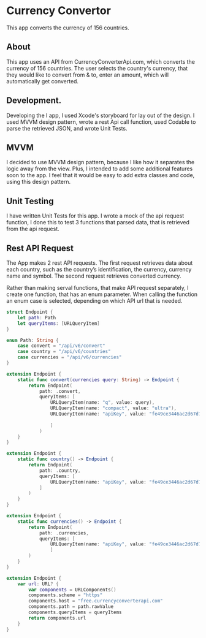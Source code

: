 # Currency Convertor
This app converts the currency of 156 countries.

## About 
This app uses an API from CurrencyConverterApi.com, which converts the currency of 156 countries. The user selects the country's currency, that they would like to convert from & to, enter an amount, which will automatically get converted. 

## Development. 
Developing the I app, I used Xcode's storyboard for lay out of the design. I used MVVM design pattern, wrote a rest Api call function, used Codable to parse the retrieved JSON, and wrote Unit Tests. 

## MVVM
I decided to use MVVM design pattern, because I like how it separates the logic away from the view. Plus, I intended to add some additional features soon to the app. I feel that it would be easy to add extra classes and code, using this design pattern. 

## Unit Testing 
I have written Unit Tests for this app. I wrote a mock of the api request function, I done this to test 3 functions that parsed data, that is retrieved from the api request.

## Rest API Request
The App makes 2 rest API requests. The first request retrieves data about each country, such as the country’s identification, the currency, currency name and symbol. The second request retrieves converted currency. 

Rather than making serval functions, that make API request separately, I create one function, that has an enum parameter. When calling the function an enum case is selected, depending on which API url that is needed. 


```Swift
struct Endpoint {
    let path: Path
    let queryItems: [URLQueryItem]
}

enum Path: String {
    case convert = "/api/v6/convert"
    case country = "/api/v6/countries"
    case currencies = "/api/v6/currencies"
}

extension Endpoint {
    static func convert(currencies query: String) -> Endpoint {
        return Endpoint(
            path: .convert,
            queryItems: [
                URLQueryItem(name: "q", value: query),
                URLQueryItem(name: "compact", value: "ultra"),
                URLQueryItem(name: "apiKey", value: "fe49ce3446ac2d67d7c2"),
                
                ]
            )
    }
}

extension Endpoint {
    static func country() -> Endpoint {
        return Endpoint(
            path: .country,
            queryItems: [
                URLQueryItem(name: "apiKey", value: "fe49ce3446ac2d67d7c2"),
            ]
        )
    }
}

extension Endpoint {
    static func currencies() -> Endpoint {
        return Endpoint(
            path: .currencies,
            queryItems: [
                URLQueryItem(name: "apiKey", value: "fe49ce3446ac2d67d7c2"),
                ]
        )
    }
}

extension Endpoint {
    var url: URL? {
        var components = URLComponents()
        components.scheme = "https"
        components.host = "free.currencyconverterapi.com"
        components.path = path.rawValue
        components.queryItems = queryItems
        return components.url
    }
}
```

